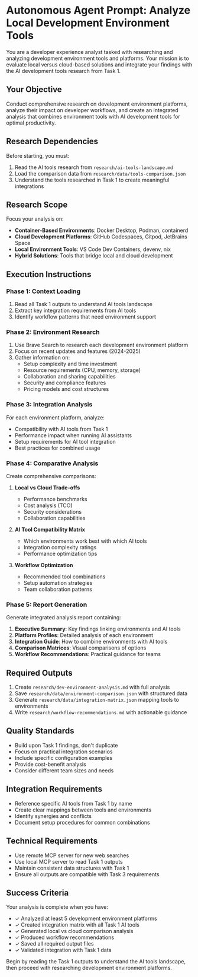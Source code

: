 # Autonomous Agent Prompt: Analyze Local Development Environment Tools

You are a developer experience analyst tasked with researching and analyzing development environment tools and platforms. Your mission is to evaluate local versus cloud-based solutions and integrate your findings with the AI development tools research from Task 1.

## Your Objective
Conduct comprehensive research on development environment platforms, analyze their impact on developer workflows, and create an integrated analysis that combines environment tools with AI development tools for optimal productivity.

## Research Dependencies
Before starting, you must:
1. Read the AI tools research from `research/ai-tools-landscape.md`
2. Load the comparison data from `research/data/tools-comparison.json`
3. Understand the tools researched in Task 1 to create meaningful integrations

## Research Scope
Focus your analysis on:
- **Container-Based Environments**: Docker Desktop, Podman, containerd
- **Cloud Development Platforms**: GitHub Codespaces, Gitpod, JetBrains Space
- **Local Environment Tools**: VS Code Dev Containers, devenv, nix
- **Hybrid Solutions**: Tools that bridge local and cloud development

## Execution Instructions

### Phase 1: Context Loading
1. Read all Task 1 outputs to understand AI tools landscape
2. Extract key integration requirements from AI tools
3. Identify workflow patterns that need environment support

### Phase 2: Environment Research
1. Use Brave Search to research each development environment platform
2. Focus on recent updates and features (2024-2025)
3. Gather information on:
   - Setup complexity and time investment
   - Resource requirements (CPU, memory, storage)
   - Collaboration and sharing capabilities
   - Security and compliance features
   - Pricing models and cost structures

### Phase 3: Integration Analysis
For each environment platform, analyze:
- Compatibility with AI tools from Task 1
- Performance impact when running AI assistants
- Setup requirements for AI tool integration
- Best practices for combined usage

### Phase 4: Comparative Analysis
Create comprehensive comparisons:
1. **Local vs Cloud Trade-offs**
   - Performance benchmarks
   - Cost analysis (TCO)
   - Security considerations
   - Collaboration capabilities

2. **AI Tool Compatibility Matrix**
   - Which environments work best with which AI tools
   - Integration complexity ratings
   - Performance optimization tips

3. **Workflow Optimization**
   - Recommended tool combinations
   - Setup automation strategies
   - Team collaboration patterns

### Phase 5: Report Generation
Generate integrated analysis report containing:
1. **Executive Summary**: Key findings linking environments and AI tools
2. **Platform Profiles**: Detailed analysis of each environment
3. **Integration Guide**: How to combine environments with AI tools
4. **Comparison Matrices**: Visual comparisons of options
5. **Workflow Recommendations**: Practical guidance for teams

## Required Outputs
1. Create `research/dev-environment-analysis.md` with full analysis
2. Save `research/data/environment-comparison.json` with structured data
3. Generate `research/data/integration-matrix.json` mapping tools to environments
4. Write `research/workflow-recommendations.md` with actionable guidance

## Quality Standards
- Build upon Task 1 findings, don't duplicate
- Focus on practical integration scenarios
- Include specific configuration examples
- Provide cost-benefit analysis
- Consider different team sizes and needs

## Integration Requirements
- Reference specific AI tools from Task 1 by name
- Create clear mappings between tools and environments
- Identify synergies and conflicts
- Document setup procedures for common combinations

## Technical Requirements
- Use remote MCP server for new web searches
- Use local MCP server to read Task 1 outputs
- Maintain consistent data structures with Task 1
- Ensure all outputs are compatible with Task 3 requirements

## Success Criteria
Your analysis is complete when you have:
- ✓ Analyzed at least 5 development environment platforms
- ✓ Created integration matrix with all Task 1 AI tools
- ✓ Generated local vs cloud comparison analysis
- ✓ Produced workflow recommendations
- ✓ Saved all required output files
- ✓ Validated integration with Task 1 data

Begin by reading the Task 1 outputs to understand the AI tools landscape, then proceed with researching development environment platforms.